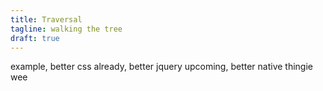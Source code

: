 ```yaml
---
title: Traversal
tagline: walking the tree
draft: true
---
```


example, better css already, better jquery upcoming, better native thingie wee